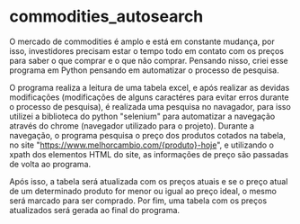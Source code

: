# commodities_autosearch
O mercado de commodities é amplo e está em constante mudança, por isso, investidores precisam estar o tempo todo em contato com os preços para saber o que comprar e o que não comprar. Pensando nisso, criei esse programa em Python pensando em automatizar o processo de pesquisa.

O programa realiza a leitura de uma tabela excel, e após realizar as devidas modificações (modificações de alguns caractéres para evitar erros durante o processo de pesquisa), é realizada uma pesquisa no navagador, para isso utilizei a biblioteca do python "selenium" para automatizar a navegação através do chrome (navegador utilizado para o projeto). Durante a navegação, o programa pesquisa o preço dos produtos cotados na tabela, no site "https://www.melhorcambio.com/{produto}-hoje", e utilizando o xpath dos elementos HTML do site, as informações de preço são passadas de volta ao programa.

Após isso, a tabela será atualizada com os preços atuais e se o preço atual de um determinado produto for menor ou igual ao preço ideal, o mesmo será marcado para ser comprado.
Por fim, uma tabela com os preços atualizados será gerada ao final do programa.
